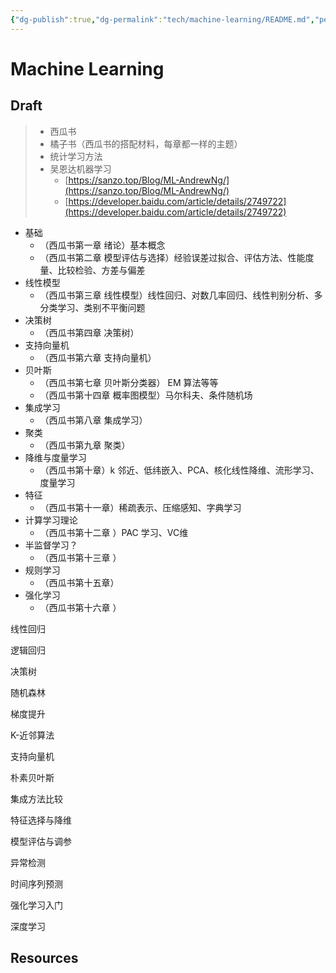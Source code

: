 ```yaml
---
{"dg-publish":true,"dg-permalink":"tech/machine-learning/README.md","permalink":"/tech/machine-learning/README.md/"}
---
```



# Machine Learning

## Draft

> * 西瓜书
> * 橘子书（西瓜书的搭配材料，每章都一样的主题）
> * 统计学习方法
> * 吴恩达机器学习
>   * [https://sanzo.top/Blog/ML-AndrewNg/](https://sanzo.top/Blog/ML-AndrewNg/)
>   * [https://developer.baidu.com/article/details/2749722](https://developer.baidu.com/article/details/2749722)

* 基础
  * （西瓜书第一章 绪论）基本概念
  * （西瓜书第二章 模型评估与选择）经验误差过拟合、评估方法、性能度量、比较检验、方差与偏差
* 线性模型
  * （西瓜书第三章 线性模型）线性回归、对数几率回归、线性判别分析、多分类学习、类别不平衡问题
* 决策树
  * （西瓜书第四章 决策树）
* 支持向量机
  * （西瓜书第六章 支持向量机）
* 贝叶斯
  * （西瓜书第七章 贝叶斯分类器） EM 算法等等
  * （西瓜书第十四章 概率图模型）马尔科夫、条件随机场
* 集成学习
  * （西瓜书第八章 集成学习）
* 聚类
  * （西瓜书第九章 聚类）
* 降维与度量学习
  * （西瓜书第十章）k 邻近、低纬嵌入、PCA、核化线性降维、流形学习、度量学习
* 特征
  * （西瓜书第十一章）稀疏表示、压缩感知、字典学习
* 计算学习理论
  * （西瓜书第十二章  ）PAC 学习、VC维
* 半监督学习？
  * （西瓜书第十三章  ）
* 规则学习
  * （西瓜书第十五章）
* 强化学习
  * （西瓜书第十六章 ）

线性回归

逻辑回归

决策树

随机森林

梯度提升

K-近邻算法

支持向量机

朴素贝叶斯

集成方法比较

特征选择与降维

模型评估与调参

异常检测

时间序列预测

强化学习入门

深度学习

## Resources